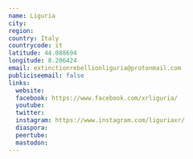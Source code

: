 ```yaml
---
name: Liguria
city:
region:
country: Italy
countrycode: it
latitude: 44.088694
longitude: 8.206424
email: extinctionrebellionliguria@protonmail.com
publiciseemail: false
links:
  website:
  facebook: https://www.facebook.com/xrliguria/
  youtube:
  twitter:
  instagram: https://www.instagram.com/liguriaxr/
  diaspora:
  peertube:
  mastodon:
---
```

